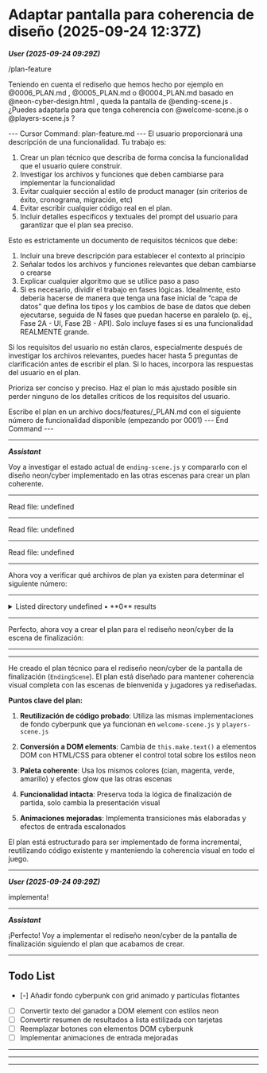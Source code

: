 <!-- Generated by SpecStory -->

# Adaptar pantalla para coherencia de diseño (2025-09-24 12:37Z)

_**User (2025-09-24 09:29Z)**_

/plan-feature 

Teniendo en cuenta el rediseño que hemos hecho por ejemplo en @0006_PLAN.md , @0005_PLAN.md o @0004_PLAN.md basado en @neon-cyber-design.html , queda la pantalla de @ending-scene.js . ¿Puedes adaptarla para que tenga coherencia con @welcome-scene.js o @players-scene.js ?

--- Cursor Command: plan-feature.md ---
El usuario proporcionará una descripción de una funcionalidad. Tu trabajo es:

1. Crear un plan técnico que describa de forma concisa la funcionalidad que el usuario quiere construir.
2. Investigar los archivos y funciones que deben cambiarse para implementar la funcionalidad
3. Evitar cualquier sección al estilo de product manager (sin criterios de éxito, cronograma, migración, etc)
4. Evitar escribir cualquier código real en el plan.
5. Incluir detalles específicos y textuales del prompt del usuario para garantizar que el plan sea preciso.

Esto es estrictamente un documento de requisitos técnicos que debe:

1. Incluir una breve descripción para establecer el contexto al principio
2. Señalar todos los archivos y funciones relevantes que deban cambiarse o crearse
3. Explicar cualquier algoritmo que se utilice paso a paso
4. Si es necesario, dividir el trabajo en fases lógicas. Idealmente, esto debería hacerse de manera que tenga una fase inicial de “capa de datos” que defina los tipos y los cambios de base de datos que deben ejecutarse, seguida de N fases que puedan hacerse en paralelo (p. ej., Fase 2A - UI, Fase 2B - API). Solo incluye fases si es una funcionalidad REALMENTE grande.

Si los requisitos del usuario no están claros, especialmente después de investigar los archivos relevantes, puedes hacer hasta 5 preguntas de clarificación antes de escribir el plan. Si lo haces, incorpora las respuestas del usuario en el plan.

Prioriza ser conciso y preciso. Haz el plan lo más ajustado posible sin perder ninguno de los detalles críticos de los requisitos del usuario.

Escribe el plan en un archivo docs/features/<N>_PLAN.md con el siguiente número de funcionalidad disponible (empezando por 0001)
--- End Command ---

---

_**Assistant**_

Voy a investigar el estado actual de `ending-scene.js` y compararlo con el diseño neon/cyber implementado en las otras escenas para crear un plan coherente.


---

Read file: undefined

---

Read file: undefined

---

Read file: undefined

---

Ahora voy a verificar qué archivos de plan ya existen para determinar el siguiente número:


---

<details>
            <summary>Listed directory undefined • **0** results</summary>
        
No results found
</details>

---

Perfecto, ahora voy a crear el plan para el rediseño neon/cyber de la escena de finalización:


---



---

He creado el plan técnico para el rediseño neon/cyber de la pantalla de finalización (`EndingScene`). El plan está diseñado para mantener coherencia visual completa con las escenas de bienvenida y jugadores ya rediseñadas.

**Puntos clave del plan:**

1. **Reutilización de código probado**: Utiliza las mismas implementaciones de fondo cyberpunk que ya funcionan en `welcome-scene.js` y `players-scene.js`

2. **Conversión a DOM elements**: Cambia de `this.make.text()` a elementos DOM con HTML/CSS para obtener el control total sobre los estilos neon

3. **Paleta coherente**: Usa los mismos colores (cian, magenta, verde, amarillo) y efectos glow que las otras escenas

4. **Funcionalidad intacta**: Preserva toda la lógica de finalización de partida, solo cambia la presentación visual

5. **Animaciones mejoradas**: Implementa transiciones más elaboradas y efectos de entrada escalonados

El plan está estructurado para ser implementado de forma incremental, reutilizando código existente y manteniendo la coherencia visual en todo el juego.

---

_**User (2025-09-24 09:29Z)**_

implementa!

---

_**Assistant**_

¡Perfecto! Voy a implementar el rediseño neon/cyber de la pantalla de finalización siguiendo el plan que acabamos de crear.


---

## Todo List

- [-] Añadir fondo cyberpunk con grid animado y partículas flotantes
- [ ] Convertir texto del ganador a DOM element con estilos neon
- [ ] Convertir resumen de resultados a lista estilizada con tarjetas
- [ ] Reemplazar botones con elementos DOM cyberpunk
- [ ] Implementar animaciones de entrada mejoradas

---



---



---

